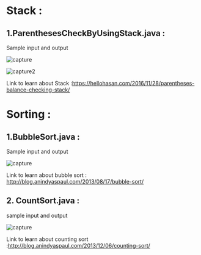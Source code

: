 # Stack :


## 1.ParenthesesCheckByUsingStack.java :


Sample input and output


![capture](https://user-images.githubusercontent.com/21199518/32658870-3fd288ec-c646-11e7-8ba6-1b3c56e299ca.JPG)


![capture2](https://user-images.githubusercontent.com/21199518/32658875-471eda7e-c646-11e7-94b8-c58ab5494076.JPG)

Link to learn about Stack :https://hellohasan.com/2016/11/28/parentheses-balance-checking-stack/


# Sorting :


## 1.BubbleSort.java :


Sample input and output


![capture](https://user-images.githubusercontent.com/21199518/32662440-c30f781a-c654-11e7-85a4-4b491e755e52.JPG)

Link to learn about bubble sort : http://blog.anindyaspaul.com/2013/08/17/bubble-sort/


## 2. CountSort.java :


sample input and output


![capture](https://user-images.githubusercontent.com/21199518/32666634-43eba924-c662-11e7-9e3b-47d67e902eff.JPG)


Link to learn about counting sort :http://blog.anindyaspaul.com/2013/12/06/counting-sort/ 
